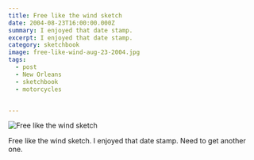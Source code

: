 ```yaml
---
title: Free like the wind sketch
date: 2004-08-23T16:00:00.000Z
summary: I enjoyed that date stamp.
excerpt: I enjoyed that date stamp.
category: sketchbook
image: free-like-wind-aug-23-2004.jpg
tags:
  - post 
  - New Orleans
  - sketchbook
  - motorcycles


---
```


![Free like the wind sketch](/static/img/sketchbook/free-like-wind-aug-23-2004.jpg "Free like the wind sketch")

Free like the wind sketch. I enjoyed that date stamp. Need to get another one.

